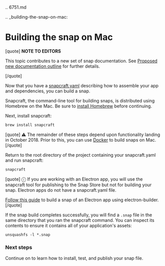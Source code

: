 .. 6751.md

.. _building-the-snap-on-mac:

# Building the snap on Mac

[quote]
 **NOTE TO EDITORS** 

This topic contributes to a new set of snap documentation. See [Proposed new documentation outline](https://forum.snapcraft.io/t/proposed-new-documentation-outline/6718) for further details.

[/quote]

Now that you have a [snapcraft.yaml](https://forum.snapcraft.io/t/creating-a-snap/6799) describing how to assemble your app and dependencies, you can build a snap.

Snapcraft, the command-line tool for building snaps, is distributed using Homebrew on the Mac. Be sure to [install Homebrew](https://brew.sh/) before continuing.

Next, install snapcraft:

```bash
brew install snapcraft
```
[quote]
⚠ The remainder of these steps depend upon functionality landing in October 2018. Prior to this, you can use [Docker](https://forum.snapcraft.io/t/building-the-snap-on-docker/6757) to build snaps on Mac.
[/quote]

Return to the root directory of the project containing your snapcraft.yaml and run snapcraft:

```bash
snapcraft
```

[quote]
ⓘ If you are working with an Electron app, you will use the snapcraft tool for publishing to the Snap Store but not for building your snap. Electron apps do not have a snapcraft.yaml file.

[Follow this guide](https://forum.snapcraft.io/t/electron-apps/6748) to build a snap of an Electron app using electron-builder.
[/quote]

If the snap build completes successfully, you will find a `.snap` file in the same directory that you ran the snapcraft command. You can inspect its contents to ensure it contains all of your application's assets:
```
unsquashfs -l *.snap
```

### Next steps

Continue on to learn how to install, test, and publish your snap file.